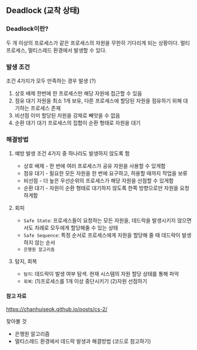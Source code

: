 ## Deadlock (교착 상태)

### Deadlock이란?

두 개 이상의 프로세스가 같은 프로세스의 자원을 무한히 기다리게 되는 상황이다.
멀티프로세스, 멀티스레드 환경에서 발생할 수 있다.

### 발생 조건

조건 4가지가 모두 만족하는 경우 발생 (?)

1. 상호 배제
   한번에 한 프로세스만 해당 자원에 접근할 수 있음
2. 점유 대기
   자원을 최소 1개 보유, 다른 프로세스에 할당된 자원을 점유하기 위해 대기하는 프로세스 존재
3. 비선점
   이미 할당된 자원을 강제로 빼앗을 수 없음
4. 순환 대기
   대기 프로세스의 집합이 순환 형태로 자원을 대기

### 해결방법

1. 예방
   발생 조건 4가지 중 하나라도 발생하지 않도록 함
   - 상호 배제 - 한 번에 여러 프로세스가 공유 자원을 사용할 수 있게함
   - 점유 대기 - 필요한 모든 자원을 한 번에 요구하고, 허용할 때까지 작업을 보류
   - 비선점 - 더 높은 우선순위의 프로세스가 해당 자원을 선점할 수 있게함
   - 순환 대기 - 자원이 순환 형태로 대기하지 않도록 한쪽 방향으로만 자원을 요청하게함
2. 회피

   - `Safe State`: 프로세스들이 요청하는 모든 자원을, 데드락을 발생시키지 않으면서도 차례로 모두에게 할당해줄 수 있는 상태
   - `Safe Sequence`: 특정 순서로 프로세스에게 자원을 할당해 줄 때 데드락이 발생하지 않는 순서
   - `은행원 알고리즘`

3. 탐지, 회복
   - `탐지`: 데드락이 발생 여부 탐색. 현재 시스템의 자원 할당 상태를 통해 파악
   - `회복`: (1)프로세스를 1개 이상 중단시키기 (2)자원 선점하기

#### 참고 자료

https://chanhuiseok.github.io/posts/cs-2/

찾아볼 것

- 은행원 알고리즘
- 멀티스레드 환경에서 데드락 발생과 해결방법 (코드로 참고하기)
